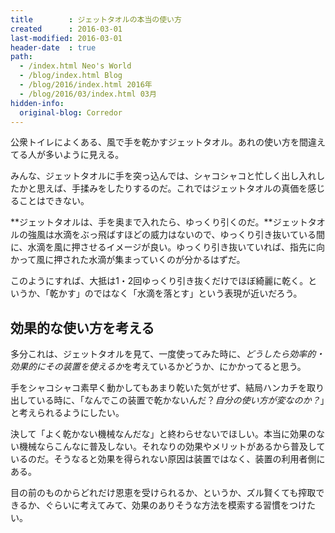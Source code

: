 ```yaml
---
title        : ジェットタオルの本当の使い方
created      : 2016-03-01
last-modified: 2016-03-01
header-date  : true
path:
  - /index.html Neo's World
  - /blog/index.html Blog
  - /blog/2016/index.html 2016年
  - /blog/2016/03/index.html 03月
hidden-info:
  original-blog: Corredor
---
```


公衆トイレによくある、風で手を乾かすジェットタオル。あれの使い方を間違えてる人が多いように見える。

みんな、ジェットタオルに手を突っ込んでは、シャコシャコと忙しく出し入れしたかと思えば、手揉みをしたりするのだ。これではジェットタオルの真価を感じることはできない。

**ジェットタオルは、手を奥まで入れたら、ゆっくり引くのだ。**ジェットタオルの強風は水滴をぶっ飛ばすほどの威力はないので、ゆっくり引き抜いている間に、水滴を風に押させるイメージが良い。ゆっくり引き抜いていれば、指先に向かって風に押された水滴が集まっていくのが分かるはずだ。

このようにすれば、大抵は1・2回ゆっくり引き抜くだけでほぼ綺麗に乾く。というか、「乾かす」のではなく「水滴を落とす」という表現が近いだろう。

## 効果的な使い方を考える

多分これは、ジェットタオルを見て、一度使ってみた時に、*どうしたら効率的・効果的にその装置を使えるか*を考えているかどうか、にかかってると思う。

手をシャコシャコ素早く動かしてもあまり乾いた気がせず、結局ハンカチを取り出している時に、「なんでこの装置で乾かないんだ？*自分の使い方が変なのか？*」と考えられるようにしたい。

決して「よく乾かない機械なんだな」と終わらせないでほしい。本当に効果のない機械ならこんなに普及しない。それなりの効果やメリットがあるから普及しているのだ。そうなると効果を得られない原因は装置ではなく、装置の利用者側にある。

目の前のものからどれだけ恩恵を受けられるか、というか、ズル賢くても搾取できるか、ぐらいに考えてみて、効果のありそうな方法を模索する習慣をつけたい。

